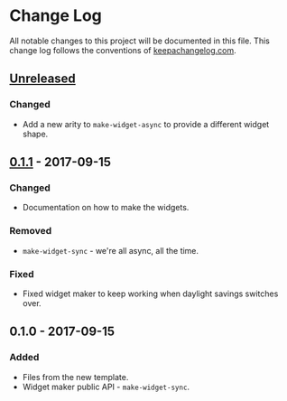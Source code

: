# Change Log
All notable changes to this project will be documented in this file. This change log follows the conventions of [keepachangelog.com](http://keepachangelog.com/).

## [Unreleased]
### Changed
- Add a new arity to `make-widget-async` to provide a different widget shape.

## [0.1.1] - 2017-09-15
### Changed
- Documentation on how to make the widgets.

### Removed
- `make-widget-sync` - we're all async, all the time.

### Fixed
- Fixed widget maker to keep working when daylight savings switches over.

## 0.1.0 - 2017-09-15
### Added
- Files from the new template.
- Widget maker public API - `make-widget-sync`.

[Unreleased]: https://github.com/your-name/zip-viewer/compare/0.1.1...HEAD
[0.1.1]: https://github.com/your-name/zip-viewer/compare/0.1.0...0.1.1
